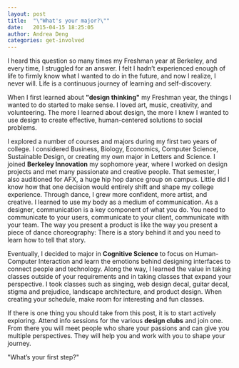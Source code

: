 ```yaml
---
layout: post
title:  "\"What's your major?\""
date:   2015-04-15 18:25:05
author: Andrea Deng
categories: get-involved
---
```


I heard this question so many times my Freshman year at Berkeley, and every time, I struggled for an answer. I felt I hadn’t experienced enough of life to firmly know what I wanted to do in the future, and now I realize, I never will. Life is a continuous journey of learning and self-discovery.

When I first learned about **"design thinking"** my Freshman year, the things I wanted to do started to make sense. I loved art, music, creativity, and volunteering. The more I learned about design, the more I knew I wanted to use design to create effective, human-centered solutions to social problems.

I explored a number of courses and majors during my first two years of college. I considered Business, Biology, Economics, Computer Science, Sustainable Design, or creating my own major in Letters and Science. I joined **Berkeley Innovation** my sophomore year, where I worked on design projects and met many passionate and creative people. That semester, I also auditioned for AFX, a huge hip hop dance group on campus. Little did I know how that one decision would entirely shift and shape my college experience. Through dance, I grew more confident, more artist, and creative. I learned to use my body as a medium of communication. As a designer, communication is a key component of what you do. You need to communicate to your users, communicate to your client, communicate with your team. The way you present a product is like the way you present a piece of dance choreography: There is a story behind it and you need to learn how to tell that story.

Eventually, I decided to major in **Cognitive Science** to focus on Human-Computer Interaction and learn the emotions behind designing interfaces to connect people and technology. Along the way, I learned the value in taking classes outside of your requirements and in taking classes that expand your perspective. I took classes such as singing, web design decal, guitar decal, stigma and prejudice, landscape architecture, and product design. When creating your schedule, make room for interesting and fun classes.

If there is one thing you should take from this post, it is to start actively exploring. Attend info sessions for the various **design clubs** and join one. From there you will meet people who share your passions and can give you multiple perspectives. They will help you and work with you to shape your journey.

"What’s your first step?"